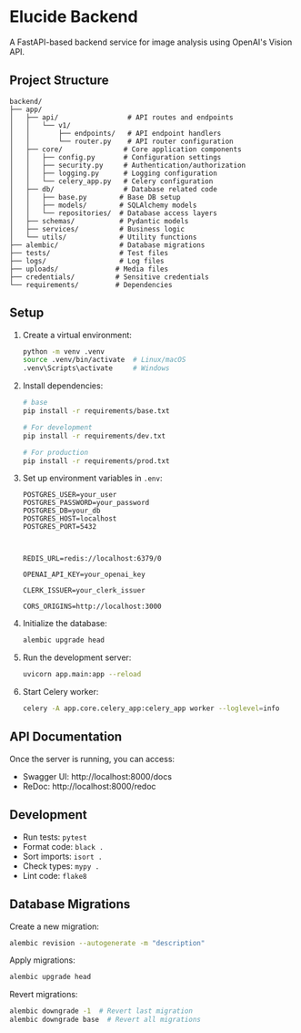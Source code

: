 # Elucide Backend

A FastAPI-based backend service for image analysis using OpenAI's Vision API.

## Project Structure

```
backend/
├── app/
│   ├── api/                 # API routes and endpoints
│   │   └── v1/
│   │       ├── endpoints/   # API endpoint handlers
│   │       └── router.py    # API router configuration
│   ├── core/               # Core application components
│   │   ├── config.py       # Configuration settings
│   │   ├── security.py     # Authentication/authorization
│   │   ├── logging.py      # Logging configuration
│   │   └── celery_app.py   # Celery configuration
│   ├── db/                 # Database related code
│   │   ├── base.py        # Base DB setup
│   │   ├── models/        # SQLAlchemy models
│   │   └── repositories/  # Database access layers
│   ├── schemas/           # Pydantic models
│   ├── services/          # Business logic
│   └── utils/             # Utility functions
├── alembic/               # Database migrations
├── tests/                 # Test files
├── logs/                  # Log files
├── uploads/              # Media files
├── credentials/          # Sensitive credentials
└── requirements/         # Dependencies
```

## Setup

1. Create a virtual environment:

   ```bash
   python -m venv .venv
   source .venv/bin/activate  # Linux/macOS
   .venv\Scripts\activate     # Windows
   ```

2. Install dependencies:

   ```bash
   # base
   pip install -r requirements/base.txt

   # For development
   pip install -r requirements/dev.txt

   # For production
   pip install -r requirements/prod.txt
   ```

3. Set up environment variables in `.env`:

   ```
   POSTGRES_USER=your_user
   POSTGRES_PASSWORD=your_password
   POSTGRES_DB=your_db
   POSTGRES_HOST=localhost
   POSTGRES_PORT=5432



   REDIS_URL=redis://localhost:6379/0

   OPENAI_API_KEY=your_openai_key

   CLERK_ISSUER=your_clerk_issuer

   CORS_ORIGINS=http://localhost:3000
   ```

4. Initialize the database:

   ```bash
   alembic upgrade head
   ```

5. Run the development server:

   ```bash
   uvicorn app.main:app --reload
   ```

6. Start Celery worker:
   ```bash
   celery -A app.core.celery_app:celery_app worker --loglevel=info
   ```

## API Documentation

Once the server is running, you can access:

- Swagger UI: http://localhost:8000/docs
- ReDoc: http://localhost:8000/redoc

## Development

- Run tests: `pytest`
- Format code: `black .`
- Sort imports: `isort .`
- Check types: `mypy .`
- Lint code: `flake8`

## Database Migrations

Create a new migration:

```bash
alembic revision --autogenerate -m "description"
```

Apply migrations:

```bash
alembic upgrade head
```

Revert migrations:

```bash
alembic downgrade -1  # Revert last migration
alembic downgrade base  # Revert all migrations
```
